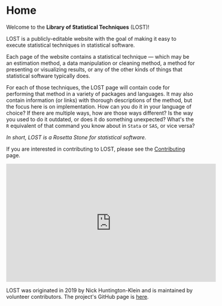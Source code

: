 # Home

Welcome to the **Library of Statistical Techniques** (LOST)!

LOST is a publicly-editable website with the goal of making it easy to execute statistical techniques in statistical software.

Each page of the website contains a statistical technique &mdash; which may be an estimation method, a data manipulation or cleaning method, a method for presenting or visualizing results, or any of the other kinds of things that statistical software typically does.

For each of those techniques, the LOST page will contain code for performing that method in a variety of packages and languages. It may also contain information (or links) with thorough descriptions of the method, but the focus here is on implementation. How can you do it in your language of choice? If there are multiple ways, how are those ways different? Is the way you used to do it outdated, or does it do something unexpected? What's the `R` equivalent of that command you know about in `Stata` or `SAS`, or vice versa?

_In short, LOST is a Rosetta Stone for statistical software._

If you are interested in contributing to LOST, please see the [Contributing](https://lost-stats.github.io/Contributing/Contributing.html) page.

<iframe width="560" height="315"
src="https://www.youtube.com/embed/9zI812GiWxg" 
frameborder="0" 
allow="accelerometer; autoplay; encrypted-media; gyroscope; picture-in-picture" 
allowfullscreen></iframe>

LOST was originated in 2019 by Nick Huntington-Klein and is maintained by volunteer contributors. The project's GitHub page is [here](https://github.com/LOST-STATS/lost-stats.github.io).
